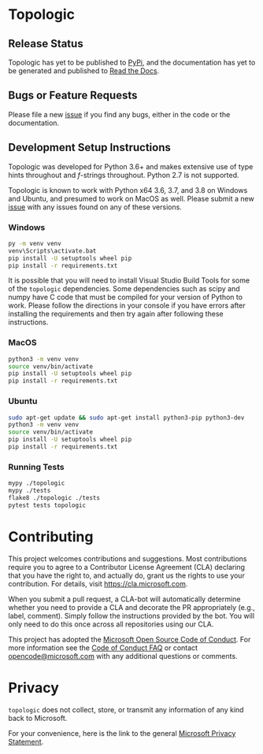 # Topologic

## Release Status
Topologic has yet to be published to [PyPi](https://pypi.org/), and the documentation has yet to be generated and published to [Read the Docs](https://readthedocs.org/).

## Bugs or Feature Requests
Please file a new [issue](https://github.com/microsoft/topologic/issues/new) if you find any bugs, either in the code or the documentation.

## Development Setup Instructions
Topologic was developed for Python 3.6+ and makes extensive use of type hints throughout and _f_-strings throughout. Python 2.7 is not supported.

Topologic is known to work with Python x64 3.6, 3.7, and 3.8 on Windows and Ubuntu, and presumed to work on MacOS as well. Please submit a new [issue](https://github.com/microsoft/topologic/issues/new) with any issues found on any of these versions.

### Windows
```cmd
py -m venv venv
venv\Scripts\activate.bat
pip install -U setuptools wheel pip
pip install -r requirements.txt
```
It is possible that you will need to install Visual Studio Build Tools for some of the `topologic` dependencies. Some dependencies such as scipy and numpy have C code that must be compiled for your version of Python to work. Please follow the directions in your console if you have errors after installing the requirements and then try again after following these instructions.

### MacOS
```bash
python3 -m venv venv
source venv/bin/activate
pip install -U setuptools wheel pip
pip install -r requirements.txt
```

### Ubuntu
```bash
sudo apt-get update && sudo apt-get install python3-pip python3-dev
python3 -m venv venv
source venv/bin/activate
pip install -U setuptools wheel pip
pip install -r requirements.txt
```

### Running Tests

```bash
mypy ./topologic
mypy ./tests
flake8 ./topologic ./tests
pytest tests topologic
```

# Contributing

This project welcomes contributions and suggestions. Most contributions require you to
agree to a Contributor License Agreement (CLA) declaring that you have the right to,
and actually do, grant us the rights to use your contribution. For details, visit
https://cla.microsoft.com.

When you submit a pull request, a CLA-bot will automatically determine whether you need
to provide a CLA and decorate the PR appropriately (e.g., label, comment). Simply follow the
instructions provided by the bot. You will only need to do this once across all repositories using our CLA.

This project has adopted the [Microsoft Open Source Code of Conduct](https://opensource.microsoft.com/codeofconduct/).
For more information see the [Code of Conduct FAQ](https://opensource.microsoft.com/codeofconduct/faq/)
or contact [opencode@microsoft.com](mailto:opencode@microsoft.com) with any additional questions or comments.

# Privacy

`topologic` does not collect, store, or transmit any information of any kind back to Microsoft.

For your convenience, here is the link to the general [Microsoft Privacy Statement](https://privacy.microsoft.com/en-us/privacystatement/). 
